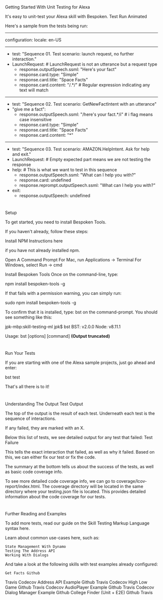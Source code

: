 Getting Started With Unit Testing for Alexa

It's easy to unit-test your Alexa skill with Bespoken.
Test Run Animated

Here's a sample from the tests being run:

---
configuration:
  locale: en-US

---
- test: "Sequence 01. Test scenario: launch request, no further interaction."
- LaunchRequest: # LaunchRequest is not an utterance but a request type
  - response.outputSpeech.ssml: "Here's your fact"
  - response.card.type: "Simple"
  - response.card.title: "Space Facts"
  - response.card.content: "/.*/" # Regular expression indicating any text will match

---
- test: "Sequence 02. Test scenario: GetNewFactIntent with an utterance"
- "give me a fact":
  - response.outputSpeech.ssml: "/here's your fact.*/i" # i flag means case insensitive
  - response.card.type: "Simple"
  - response.card.title: "Space Facts"
  - response.card.content: "*"

---
- test: "Sequence 03. Test scenario: AMAZON.HelpIntent. Ask for help and exit."
- LaunchRequest: # Empty expected part means we are not testing the response
- help: # This is what we want to test in this sequence
  - response.outputSpeech.ssml: "What can I help you with?"
  - response.card: undefined
  - response.reprompt.outputSpeech.ssml: "What can I help you with?"
- exit:
  - response.outputSpeech: undefined

#
Setup

To get started, you need to install Bespoken Tools.

If you haven't already, follow these steps:

Install NPM
Instructions here

if you have not already installed npm.

Open A Command Prompt
For Mac, run Applications -> Terminal
For Windows, select Run -> cmd

Install Bespoken Tools
Once on the command-line, type:

npm install bespoken-tools -g

If that fails with a permission warning, you can simply run:

sudo npm install bespoken-tools -g

To confirm that it is installed, type: bst on the command-prompt. You should see something like this:

jpk-mbp:skill-testing-ml jpk$ bst
BST: v2.0.0  Node: v8.11.1


  Usage: bst [options] [command]
  **(Output truncated)**

#
Run Your Tests

If you are starting with one of the Alexa sample projects, just go ahead and enter:

bst test

That's all there is to it!
#
Understanding The Output
Test Output

The top of the output is the result of each test. Underneath each test is the sequence of interactions.

If any failed, they are marked with an X.

Below this list of tests, we see detailed output for any test that failed: Test Failure

This tells the exact interaction that failed, as well as why it failed. Based on this, we can either fix our test or fix the code.

The summary at the bottom tells us about the success of the tests, as well as basic code coverage info.

To see more detailed code coverage info, we can go to coverage/lcov-report/index.html. The coverage directory will be located in the same directory where your testing.json file is located. This provides detailed information about the code coverage for our tests.
#
Further Reading and Examples

To add more tests, read our guide on the Skill Testing Markup Language syntax here.

Learn about common use-cases here, such as:

    State Management With Dynamo
    Testing The Address API
    Working With Dialogs

And take a look at the following skills with test examples already configured:

    Get Facts Github

Travis Codecov Address API Example Github Travis Codecov High Low Game Github Travis Codecov AudioPlayer Example Github Travis Codecov Dialog Manager Example Github College Finder (Unit + E2E) Github Travis 
